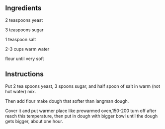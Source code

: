 ## Ingredients

2 teaspoons yeast

3 teaspoons sugar

1 teaspoon salt

2-3 cups warm water

flour until very soft

## Instructions

Put 2 tea spoons yeast, 3 spoons sugar, and half spoon of salt in warm (not hot water) mix.

Then add flour make dough that softer than langman dough. 

Cover it and put warmer place like prewarmed oven,150-200 turn off after reach this temperature, then put in dough with bigger bowl until the dough gets bigger, about one hour.
